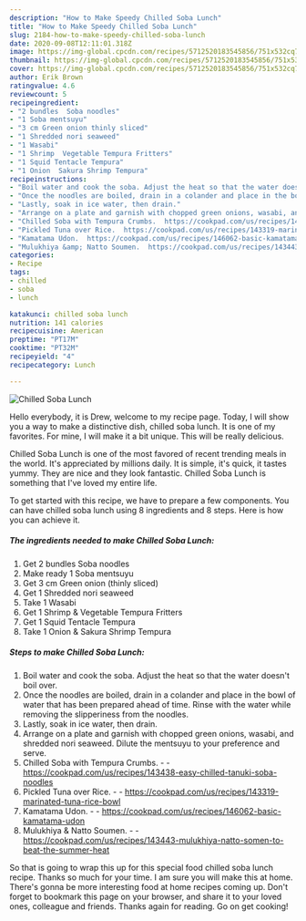 ```yaml
---
description: "How to Make Speedy Chilled Soba Lunch"
title: "How to Make Speedy Chilled Soba Lunch"
slug: 2184-how-to-make-speedy-chilled-soba-lunch
date: 2020-09-08T12:11:01.318Z
image: https://img-global.cpcdn.com/recipes/5712520183545856/751x532cq70/chilled-soba-lunch-recipe-main-photo.jpg
thumbnail: https://img-global.cpcdn.com/recipes/5712520183545856/751x532cq70/chilled-soba-lunch-recipe-main-photo.jpg
cover: https://img-global.cpcdn.com/recipes/5712520183545856/751x532cq70/chilled-soba-lunch-recipe-main-photo.jpg
author: Erik Brown
ratingvalue: 4.6
reviewcount: 5
recipeingredient:
- "2 bundles  Soba noodles"
- "1 Soba mentsuyu"
- "3 cm Green onion thinly sliced"
- "1 Shredded nori seaweed"
- "1 Wasabi"
- "1 Shrimp  Vegetable Tempura Fritters"
- "1 Squid Tentacle Tempura"
- "1 Onion  Sakura Shrimp Tempura"
recipeinstructions:
- "Boil water and cook the soba. Adjust the heat so that the water doesn&#39;t boil over."
- "Once the noodles are boiled, drain in a colander and place in the bowl of water that has been prepared ahead of time. Rinse with the water while removing the slipperiness from the noodles."
- "Lastly, soak in ice water, then drain."
- "Arrange on a plate and garnish with chopped green onions, wasabi, and shredded nori seaweed. Dilute the mentsuyu to your preference and serve."
- "Chilled Soba with Tempura Crumbs.  https://cookpad.com/us/recipes/143438-easy-chilled-tanuki-soba-noodles"
- "Pickled Tuna over Rice.  https://cookpad.com/us/recipes/143319-marinated-tuna-rice-bowl"
- "Kamatama Udon.  https://cookpad.com/us/recipes/146062-basic-kamatama-udon"
- "Mulukhiya &amp; Natto Soumen.  https://cookpad.com/us/recipes/143443-mulukhiya-natto-somen-to-beat-the-summer-heat"
categories:
- Recipe
tags:
- chilled
- soba
- lunch

katakunci: chilled soba lunch 
nutrition: 141 calories
recipecuisine: American
preptime: "PT17M"
cooktime: "PT32M"
recipeyield: "4"
recipecategory: Lunch

---
```



![Chilled Soba Lunch](https://img-global.cpcdn.com/recipes/5712520183545856/751x532cq70/chilled-soba-lunch-recipe-main-photo.jpg)

Hello everybody, it is Drew, welcome to my recipe page. Today, I will show you a way to make a distinctive dish, chilled soba lunch. It is one of my favorites. For mine, I will make it a bit unique. This will be really delicious.

Chilled Soba Lunch is one of the most favored of recent trending meals in the world. It's appreciated by millions daily. It is simple, it's quick, it tastes yummy. They are nice and they look fantastic. Chilled Soba Lunch is something that I've loved my entire life.




To get started with this recipe, we have to prepare a few components. You can have chilled soba lunch using 8 ingredients and 8 steps. Here is how you can achieve it.

<!--inarticleads1-->

##### The ingredients needed to make Chilled Soba Lunch:

1. Get 2 bundles  Soba noodles
1. Make ready 1 Soba mentsuyu
1. Get 3 cm Green onion (thinly sliced)
1. Get 1 Shredded nori seaweed
1. Take 1 Wasabi
1. Get 1 Shrimp &amp; Vegetable Tempura Fritters
1. Get 1 Squid Tentacle Tempura
1. Take 1 Onion &amp; Sakura Shrimp Tempura




<!--inarticleads2-->

##### Steps to make Chilled Soba Lunch:

1. Boil water and cook the soba. Adjust the heat so that the water doesn&#39;t boil over.
1. Once the noodles are boiled, drain in a colander and place in the bowl of water that has been prepared ahead of time. Rinse with the water while removing the slipperiness from the noodles.
1. Lastly, soak in ice water, then drain.
1. Arrange on a plate and garnish with chopped green onions, wasabi, and shredded nori seaweed. Dilute the mentsuyu to your preference and serve.
1. Chilled Soba with Tempura Crumbs. -  - https://cookpad.com/us/recipes/143438-easy-chilled-tanuki-soba-noodles
1. Pickled Tuna over Rice. -  - https://cookpad.com/us/recipes/143319-marinated-tuna-rice-bowl
1. Kamatama Udon. -  - https://cookpad.com/us/recipes/146062-basic-kamatama-udon
1. Mulukhiya &amp; Natto Soumen. -  - https://cookpad.com/us/recipes/143443-mulukhiya-natto-somen-to-beat-the-summer-heat




So that is going to wrap this up for this special food chilled soba lunch recipe. Thanks so much for your time. I am sure you will make this at home. There's gonna be more interesting food at home recipes coming up. Don't forget to bookmark this page on your browser, and share it to your loved ones, colleague and friends. Thanks again for reading. Go on get cooking!
